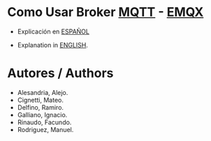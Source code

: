# Como Usar Broker [MQTT](https://mqtt.org/) - [EMQX](https://www.emqx.com/en)

- Explicación en [ESPAÑOL](./spanish.md)

- Explanation in [ENGLISH](./english.md).

# Autores / Authors

- Alesandria, Alejo.
- Cignetti, Mateo.
- Delfino, Ramiro.
- Galliano, Ignacio.
- Rinaudo, Facundo.
- Rodriguez, Manuel.